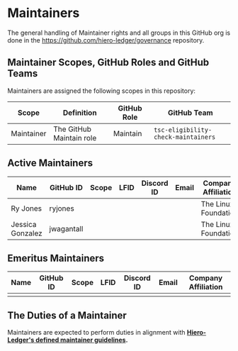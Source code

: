 # Maintainers

The general handling of Maintainer rights and all groups in this GitHub org is done in the https://github.com/hiero-ledger/governance repository.

## Maintainer Scopes, GitHub Roles and GitHub Teams

Maintainers are assigned the following scopes in this repository:

| Scope      | Definition               | GitHub Role | GitHub Team                         |
| ---------- | ------------------------ | ----------- | ----------------------------------- |
| Maintainer | The GitHub Maintain role | Maintain    | `tsc-eligibility-check-maintainers` |

## Active Maintainers

<!-- Please keep this sorted alphabetically by github -->

| Name             | GitHub ID  | Scope | LFID | Discord ID | Email | Company Affiliation  |
|----------------- | ---------- | ----- | ---- | ---------- | ----- | -------------------- |
| Ry Jones         | ryjones    |       |      |            |       | The Linux Foundation |
| Jessica Gonzalez | jwagantall |       |      |            |       | The Linux Foundation |

## Emeritus Maintainers

| Name | GitHub ID | Scope | LFID | Discord ID | Email | Company Affiliation |
|----- | --------- | ----- | ---- | ---------- | ----- | ------------------- |
|      |           |       |      |            |       |                     |

## The Duties of a Maintainer

Maintainers are expected to perform duties in alignment with **[Hiero-Ledger's defined maintainer guidelines](https://github.com/hiero-ledger/governance/blob/main/roles-and-groups.md#maintainers).**
